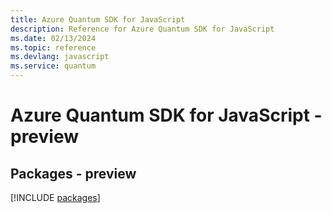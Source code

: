 ```yaml
---
title: Azure Quantum SDK for JavaScript
description: Reference for Azure Quantum SDK for JavaScript
ms.date: 02/13/2024
ms.topic: reference
ms.devlang: javascript
ms.service: quantum
---
```

# Azure Quantum SDK for JavaScript - preview
## Packages - preview
[!INCLUDE [packages](quantum-index.md)]